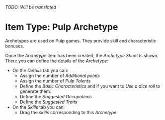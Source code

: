 *TODO: Will be translated*

# Item Type: Pulp Archetype

Archetypes are used on Pulp games. They provide skill and characteristic bonuses.

Once the _Archetype_ item has been created, the _Archetype Sheet_ is shown.
There you can define the details of the _Archetype_:

- On the _Details_ tab you can:
  - Assign the number of _Additional points_
  - Assign the number of _Pulp Talents_
  - Define the _Basic Characteristics_ and if you want to _Use a dice roll_ to generate them.
  - Define the _Suggested Occupations_
  - Define the _Suggested Traits_
- On the _Skills_ tab you can:
  - Drag the _skills_ corresponding to this _Archetype_
